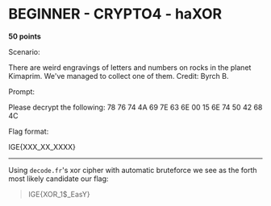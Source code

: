 # BEGINNER - CRYPTO4 - haXOR

**50 points**

Scenario:

There are weird engravings of letters and numbers on rocks in the planet Kimaprim. We've managed to collect one of them. Credit: Byrch B.

Prompt:

Please decrypt the following: 78 76 74 4A 69 7E 63 6E 00 15 6E 74 50 42 68 4C

Flag format:

IGE{XXX_XX_XXXX}

___

Using `decode.fr`'s xor cipher with automatic bruteforce we see as the forth most likely candidate our flag:

>IGE{XOR_1$_EasY}

